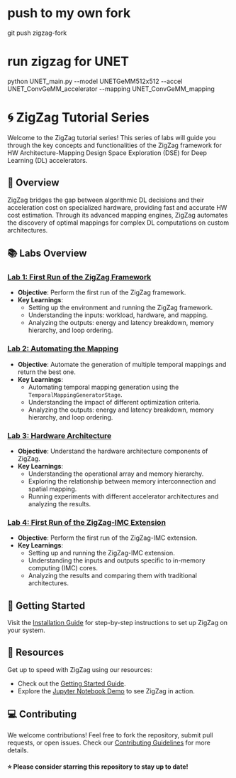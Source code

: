 # push to my own fork
git push zigzag-fork

# run zigzag for UNET
python UNET_main.py --model UNETGeMM512x512 --accel UNET_ConvGeMM_accelerator --mapping UNET_ConvGeMM_mapping



# 🌀 ZigZag Tutorial Series

Welcome to the ZigZag tutorial series! This series of labs will guide you through the key concepts and functionalities of the ZigZag framework for HW Architecture-Mapping Design Space Exploration (DSE) for Deep Learning (DL) accelerators.

## 🌟 Overview

ZigZag bridges the gap between algorithmic DL decisions and their acceleration cost on specialized hardware, providing fast and accurate HW cost estimation. Through its advanced mapping engines, ZigZag automates the discovery of optimal mappings for complex DL computations on custom architectures.

## 📚 Labs Overview

### [Lab 1: First Run of the ZigZag Framework](https://github.com/KULeuven-MICAS/zigzag/tree/tutorial/lab1)
- **Objective**: Perform the first run of the ZigZag framework.
- **Key Learnings**:
  - Setting up the environment and running the ZigZag framework.
  - Understanding the inputs: workload, hardware, and mapping.
  - Analyzing the outputs: energy and latency breakdown, memory hierarchy, and loop ordering.

### [Lab 2: Automating the Mapping](https://github.com/KULeuven-MICAS/zigzag/tree/tutorial/lab2)
- **Objective**: Automate the generation of multiple temporal mappings and return the best one.
- **Key Learnings**:
  - Automating temporal mapping generation using the `TemporalMappingGeneratorStage`.
  - Understanding the impact of different optimization criteria.
  - Analyzing the outputs: energy and latency breakdown, memory hierarchy, and loop ordering.

### [Lab 3: Hardware Architecture](https://github.com/KULeuven-MICAS/zigzag/tree/tutorial/lab3)
- **Objective**: Understand the hardware architecture components of ZigZag.
- **Key Learnings**:
  - Understanding the operational array and memory hierarchy.
  - Exploring the relationship between memory interconnection and spatial mapping.
  - Running experiments with different accelerator architectures and analyzing the results.

### [Lab 4: First Run of the ZigZag-IMC Extension](https://github.com/KULeuven-MICAS/zigzag/tree/tutorial/lab4)
- **Objective**: Perform the first run of the ZigZag-IMC extension.
- **Key Learnings**:
  - Setting up and running the ZigZag-IMC extension.
  - Understanding the inputs and outputs specific to in-memory computing (IMC) cores.
  - Analyzing the results and comparing them with traditional architectures.

## 🚀 Getting Started

Visit the [Installation Guide](https://kuleuven-micas.github.io/zigzag/installation.html) for step-by-step instructions to set up ZigZag on your system.

## 📖 Resources

Get up to speed with ZigZag using our resources:
- Check out the [Getting Started Guide](https://kuleuven-micas.github.io/zigzag/getting-started.html).
- Explore the [Jupyter Notebook Demo](https://github.com/ZigZag-Project/zigzag-demo) to see ZigZag in action.

## 💻 Contributing

We welcome contributions! Feel free to fork the repository, submit pull requests, or open issues. Check our [Contributing Guidelines](CONTRIBUTING.md) for more details.

#### ⭐ Please consider starring this repository to stay up to date!
